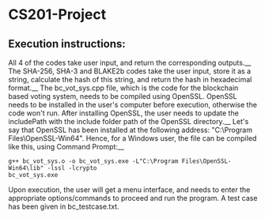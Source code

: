 # CS201-Project

## Execution instructions:
All 4 of the codes take user input, and return the corresponding outputs.__
The SHA-256, SHA-3 and BLAKE2b codes take the user input, store it as a string, calculate the hash of this string, and return the hash in hexadecimal format.__
The bc_vot_sys.cpp file, which is the code for the blockchain based voting system, needs to be compiled using OpenSSL. OpenSSL needs to be installed in the user's computer before execution, otherwise the code won't run. After installing OpenSSL, the user needs to update the includePath with the include folder path of the OpenSSL directory.__
Let's say that OpenSSL has been installed at the following address: "C:\Program Files\OpenSSL-Win64". Hence, for a Windows user, the file can be compiled like this, using Command Prompt:__
```g++ -c bc_vot_sys.cpp -I"C:\Program Files\OpenSSL-Win64\include"
g++ bc_vot_sys.o -o bc_vot_sys.exe -L"C:\Program Files\OpenSSL-Win64\lib" -lssl -lcrypto
bc_vot_sys.exe
```

Upon execution, the user will get a menu interface, and needs to enter the appropriate options/commands to proceed and run the program. A test case has been given in bc_testcase.txt.